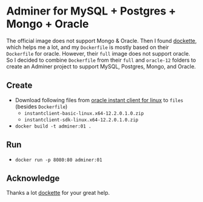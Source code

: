 # Adminer for MySQL + Postgres + Mongo + Oracle

The official image does not support Mongo & Oracle. Then I found [dockette](https://github.com/dockette/adminer),
which helps me a lot, and my `Dockerfile` is mostly based on their `Dockerfile` for oracle. However, their
`full` image does not support oracle. So I decided to combine `Dockerfile` from their `full` and `oracle-12` folders
to create an Adminer project to support MySQL, Postgres, Mongo, and Oracle.


## Create

- Download following files from [oracle instant client for linux](https://www.oracle.com/database/technologies/instant-client/linux-x86-64-downloads.html) to `files` (besides `Dockerfile`)
  - `instantclient-basic-linux.x64-12.2.0.1.0.zip`
  - `instantclient-sdk-linux.x64-12.2.0.1.0.zip`
- `docker build -t adminer:01 .`


## Run

- `docker run -p 8080:80 adminer:01`


## Acknowledge

Thanks a lot [dockette](https://github.com/dockette/adminer) for your great help.